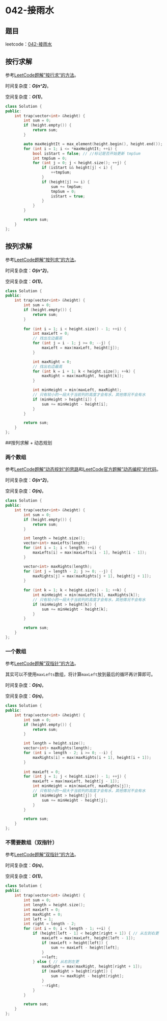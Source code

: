 # 042-接雨水

## 题目

leetcode：[042-接雨水](https://leetcode-cn.com/problems/trapping-rain-water/)

## 按行求解

参考[LeetCode题解”按行求“的方法](https://leetcode-cn.com/problems/trapping-rain-water/solution/xiang-xi-tong-su-de-si-lu-fen-xi-duo-jie-fa-by-w-8/)。

时间复杂度：***O(n^2)***。

空间复杂度：***O(1)***。

```c++
class Solution {
public:
    int trap(vector<int> &height) {
        int sum = 0;
        if (height.empty()) {
            return sum;
        }

        auto maxHeightIt = max_element(height.begin(), height.end());
        for (int i = 1; i <= *maxHeightIt; ++i) {
            bool isStart = false; // //标记是否开始更新 tmpSum
            int tmpSum = 0;
            for (int j = 0; j < height.size(); ++j) {
                if (isStart && height[j] < i) {
                    ++tmpSum;
                }
                if (height[j] >= i) {
                    sum += tmpSum;
                    tmpSum = 0;
                    isStart = true;
                }
            }
        }

        return sum;
    }
};
```

## 按列求解

参考[LeetCode题解”按列求“的方法](https://leetcode-cn.com/problems/trapping-rain-water/solution/xiang-xi-tong-su-de-si-lu-fen-xi-duo-jie-fa-by-w-8/)。

时间复杂度：***O(n^2)***。

空间复杂度：***O(1)***。

```c++
class Solution {
public:
    int trap(vector<int> &height) {
        int sum = 0;
        if (height.empty()) {
            return sum;
        }
        
        for (int i = 1; i < height.size() - 1; ++i) {
            int maxLeft = 0;
            // 找出左边最高
            for (int j = i - 1; j >= 0; --j) {
                maxLeft = max(maxLeft, height[j]);
            }

            int maxRight = 0;
            // 找出右边最高
            for (int k = i + 1; k < height.size(); ++k) {
                maxRight = max(maxRight, height[k]);
            }

            int minHeight = min(maxLeft, maxRight);
            // 只有较小的一段大于当前列的高度才会有水，其他情况不会有水
            if (minHeight > height[i]) {
                sum += minHeight - height[i];
            }
        }

        return sum;
    }
};
```

##按列求解 + 动态规划

### 两个数组

参考[LeetCode题解”动态规划“的思路](https://leetcode-cn.com/problems/trapping-rain-water/solution/xiang-xi-tong-su-de-si-lu-fen-xi-duo-jie-fa-by-w-8/)和[LeetCode官方题解”动态编程“的代码](https://leetcode-cn.com/problems/trapping-rain-water/solution/jie-yu-shui-by-leetcode/)。

时间复杂度：***O(n^2)***。

空间复杂度：***O(n)***。

```c++
class Solution {
public:
    int trap(vector<int> &height) {
        int sum = 0;
        if (height.empty()) {
            return sum;
        }

        int length = height.size();
        vector<int> maxLefts(length);
        for (int i = 1; i < length; ++i) {
            maxLefts[i] = max(maxLefts[i - 1], height[i - 1]);
        }

        vector<int> maxRights(length);
        for (int j = length - 2; j >= 0; --j) {
            maxRights[j] = max(maxRights[j + 1], height[j + 1]);
        }
        
        for (int k = 1; k < height.size() - 1; ++k) {
            int minHeight = min(maxLefts[k], maxRights[k]);
            // 只有较小的一段大于当前列的高度才会有水，其他情况不会有水
            if (minHeight > height[k]) {
                sum += minHeight - height[k];
            }
        }

        return sum;
    }
};
```

### 一个数组

参考[LeetCode题解”双指针“的方法](https://leetcode-cn.com/problems/trapping-rain-water/solution/xiang-xi-tong-su-de-si-lu-fen-xi-duo-jie-fa-by-w-8/)。

其实可以不使用`maxLefts`数组，将计算`maxLeft`放到最后的循环再计算即可。

时间复杂度：***O(n)***。

空间复杂度：***O(n)***。

```c++
class Solution {
public:
    int trap(vector<int> &height) {
        int sum = 0;
        if (height.empty()) {
            return sum;
        }

        int length = height.size();
        vector<int> maxRights(length);
        for (int i = length - 2; i >= 0; --i) {
            maxRights[i] = max(maxRights[i + 1], height[i + 1]);
        }
        
        int maxLeft = 0;
        for (int j = 1; j < height.size() - 1; ++j) {
            maxLeft = max(maxLeft, height[j - 1]);
            int minHeight = min(maxLeft, maxRights[j]);
            // 只有较小的一段大于当前列的高度才会有水，其他情况不会有水
            if (minHeight > height[j]) {
                sum += minHeight - height[j];
            }
        }

        return sum;
    }
};
```

### 不需要数组（双指针）

参考[LeetCode题解”双指针“的方法](https://leetcode-cn.com/problems/trapping-rain-water/solution/xiang-xi-tong-su-de-si-lu-fen-xi-duo-jie-fa-by-w-8/)。

时间复杂度：***O(n)***。

空间复杂度：***O(1)***。

```c++
class Solution {
public:
    int trap(vector<int> &height) {
        int sum = 0;
        int length = height.size();
        int maxLeft = 0;
        int maxRight = 0;
        int left = 1;
        int right = length - 2;
        for (int i = 0; i < length - 1; ++i) {
            if (height[left - 1] < height[right + 1]) { // 从左到右更
                maxLeft = max(maxLeft, height[left - 1]);
                if (maxLeft > height[left]) {
                    sum += maxLeft - height[left];
                }
                ++left;
            } else { // 从右到左更
                maxRight = max(maxRight, height[right + 1]);
                if (maxRight > height[right]) {
                    sum += maxRight - height[right];
                }
                --right;
            }
        }

        return sum;
    }
};
```

